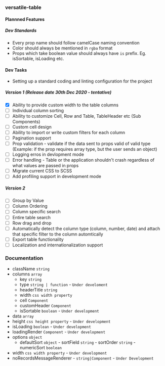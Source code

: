 ### versatile-table

#### Plannned Features

##### Dev Standards

- Every prop name should follow camelCase naming convention
- Color should always be mentioned in `rgba` format
- Props which take boolean value should always have `is` prefix. Eg. isSortable, isLoading etc.

#### Dev Tasks

- Setting up a standard coding and linting configuration for the project

##### Version 1 (Release date 30th Dec 2020 - tentative)

- [x] Ability to provide custom width to the table columns
- [ ] Individual column sorting
- [ ] Ability to customize Cell, Row and Table, TableHeader etc (Sub Components)
- [ ] Custom cell design
- [ ] Ability to import or write custom filters for each column
- [ ] Pagination support
- [ ] Prop validation - validate if the data sent to props valid of valid type (Example: if the prop requires array type, but the user sends an object)
- [ ] Logging erros in devlopment mode
- [ ] Error handling - Table or the application shouldn't crash regardless of what values are passed in props
- [ ] Migrate current CSS to SCSS
- [ ] Add profiling support in development mode

##### Version 2 

- [ ] Group by Value
- [ ] Column Ordering
- [ ] Column specific search
- [ ] Entire table search
- [ ] Row drag and drop
- [ ] Automatically detect the column type (column, number, date) and attach that specific filter to the column automtically
- [ ] Export table functionality
- [ ] Localization and internationalization support
### Documentation

- className `string`
- columns `array`
	- key `string`
	- type `string | function` - `Under develoment` <!-- TODO: This will be used to determine what type of sorting will be used when sorting based on this column. Or the user can pass a custom comparator function -->
	- headerTitle `string` <!-- TODO: I think this should be removed since we have customHeader prop  -->
	- width `css width property`
	- cell `Component` <!-- TODO: Probably renaming this to cellRender would be cleaner -->
	- customHeader `Component` <!-- TODO: Renaming this to headerRender to follow consistent naming convention -->
	- isSortable `boolean` - `Under development`
- data `array`
- height `css height property` - `Under development`
- isLoading `boolean` - `Under development`
- loadingRender `Component` - `Under development`
- options `object`
	- defaultSort `object`
			- sortField `string`
			- sortOrder `string`
			- numericSort `boolean` <!-- TODO: Instead of having a boolean option, it should more like sortType which would take various options. What do you say? -->
- width `css width property` - `Under development`
- noRecordsMessageRenderer - `string|Component` - `Under Development`
